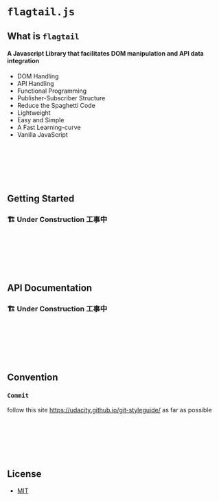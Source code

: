 # `flagtail.js`

## What is `flagtail`

#### A Javascript Library that facilitates DOM manipulation and API data integration
 - DOM Handling
 - API Handling
 - Functional Programming
 - Publisher-Subscriber Structure
 - Reduce the Spaghetti Code
 - Lightweight
 - Easy and Simple
 - A Fast Learning-curve
 - Vanilla JavaScript

<br><br><br><br><br>

## Getting Started

### 🏗️ Under Construction 工事中

<br><br><br><br><br>

## API Documentation

### 🏗️ Under Construction 工事中

<br><br><br><br><br>

## Convention

### `Commit`

follow this site https://udacity.github.io/git-styleguide/ as far as possible

<br><br><br><br><br>

## License
 - [MIT](./LICENSE)
